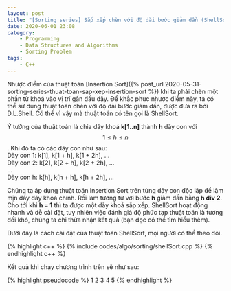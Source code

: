 ```yaml
---
layout: post
title: "[Sorting series] Sắp xếp chèn với độ dài bước giảm dần (ShellSort)"
date: 2020-06-01 23:08
category:
    - Programming
    - Data Structures and Algorithms
    - Sorting Problem
tags: 
    - C++
---
```

Nhược điểm của thuật toán [Insertion Sort]({% post_url 2020-05-31-sorting-series-thuat-toan-sap-xep-insertion-sort %})
khi ta phải chèn một phần tử khoá vào vị trí gần đầu dãy. Để khắc phục nhược điểm này,
ta có thể sử dụng thuật toán chèn với độ dài bước giảm dần, được đưa ra bởi D.L.Shell.
Có thể vì vậy mà thuật toán có tên gọi là ShellSort.

Ý tưởng của thuật toán là chia dãy khoá **k[1..n]** thành **h** dãy con với $$1 \leq h \leq n$$.
Khi đó ta có các dãy con như sau:<br/>
Dãy con 1: k[1], k[1 + h], k[1 + 2h], ...<br/>
Dãy con 2: k[2], k[2 + h], k[2 + 2h], ...<br/>
...<br/>
Dãy con h: k[h], k[h + h], k[h + 2h], ...<br/>

Chúng ta áp dụng thuật toán Insertion Sort trên từng dãy con độc lập để làm mịn dầy dãy khoá
chính. Rồi làm tương tự với bước **h** giảm dần bằng **h div 2**. Cho tới khi **h = 1** thì ta
được một dãy khoá sắp xếp. ShellSort hoạt động nhanh và dễ cài đặt, tuy nhiên việc đánh giá độ
phức tạp thuật toán là tương đối khó, chúng ta chỉ thừa nhận kết quả (bạn đọc có thể tìm hiểu thêm).

Dưới đây là cách cài đặt của thuật toán ShellSort, mọi người có thể theo dõi.

{% highlight c++ %}
{% include codes/algo/sorting/shellSort.cpp %}
{% endhighlight c++ %}

Kết quả khi chạy chương trình trên sẽ như sau:

{% highlight pseudocode %}
1	2	3	4	5
{% endhighlight %}

